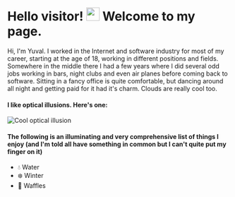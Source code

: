 # Hello visitor! <img src = "https://raw.githubusercontent.com/MartinHeinz/MartinHeinz/master/wave.gif" width = 30px> Welcome to my page.

Hi, I'm Yuval. I worked in the Internet and software industry for most of my career, starting at the age of 18, working in different positions and fields. Somewhere in the middle there I had a few years where I did several odd jobs working in bars, night clubs and even air planes before coming back to software. Sitting in a fancy office is quite comfortable, but dancing around all night and getting paid for it had it's charm. Clouds are really cool too.

#### I like optical illusions. Here's one:
![Cool optical illusion](./opticalillusion.gif)


<!-- <img align="left" alt="GIF" src="./opticalillusion.gif" /> -->

#### The following is an illuminating and very comprehensive list of things I enjoy (and I'm told all have something in common but I can't quite put my finger on it)

- 💧 Water
- ❄️ Winter
- 🧇 Waffles



<!--
**yuvaliacob/yuvaliacob** is a ✨ _special_ ✨ repository because its `README.md` (this file) appears on your GitHub profile.

Here are some ideas to get you started:

- 🔭 I’m currently working on ...
- 🌱 I’m currently learning ...
- 👯 I’m looking to collaborate on ...
- 🤔 I’m looking for help with ...
- 💬 Ask me about ...
- 📫 How to reach me: ...
- 😄 Pronouns: ...
- ⚡ Fun fact: ...
-->
